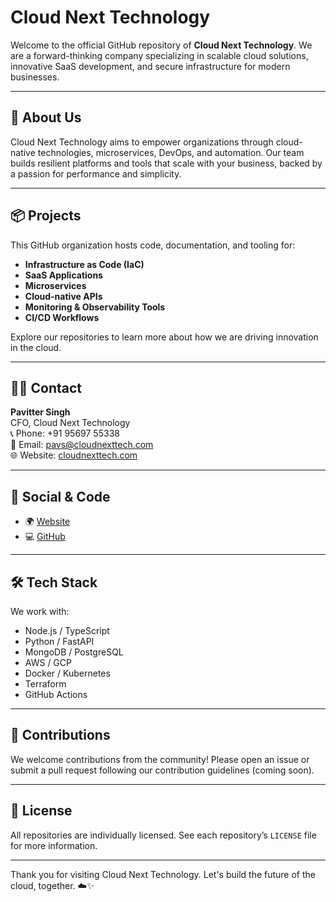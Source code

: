 # Cloud Next Technology

Welcome to the official GitHub repository of **Cloud Next Technology**. We are a forward-thinking company specializing in scalable cloud solutions, innovative SaaS development, and secure infrastructure for modern businesses.

---

## 🚀 About Us

Cloud Next Technology aims to empower organizations through cloud-native technologies, microservices, DevOps, and automation. Our team builds resilient platforms and tools that scale with your business, backed by a passion for performance and simplicity.

---

## 📦 Projects

This GitHub organization hosts code, documentation, and tooling for:
- **Infrastructure as Code (IaC)**
- **SaaS Applications**
- **Microservices**
- **Cloud-native APIs**
- **Monitoring & Observability Tools**
- **CI/CD Workflows**

Explore our repositories to learn more about how we are driving innovation in the cloud.

---

## 🧑‍💼 Contact

**Pavitter Singh**  
CFO, Cloud Next Technology  
📞 Phone: +91 95697 55338  
📧 Email: [pavs@cloudnexttech.com](mailto:pavs@cloudnexttech.com)  
🌐 Website: [cloudnexttech.com](https://cloudnexttech.com)

---

## 🔗 Social & Code

- 🌍 [Website](https://cloudnexttech.com)
- 💻 [GitHub](https://github.com/cloud-next-tech)

---

## 🛠️ Tech Stack

We work with:
- Node.js / TypeScript
- Python / FastAPI
- MongoDB / PostgreSQL
- AWS / GCP
- Docker / Kubernetes
- Terraform
- GitHub Actions

---

## 🤝 Contributions

We welcome contributions from the community! Please open an issue or submit a pull request following our contribution guidelines (coming soon).

---

## 📄 License

All repositories are individually licensed. See each repository’s `LICENSE` file for more information.

---

Thank you for visiting Cloud Next Technology. Let's build the future of the cloud, together. ☁️✨
